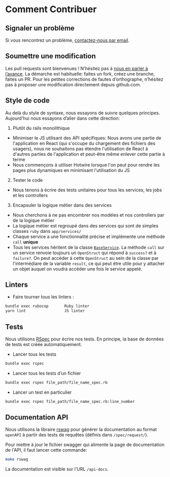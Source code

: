 # Comment Contribuer

## Signaler un problème

Si vous rencontrez un problème, [contactez-nous par email](mailto:rdv-insertion@beta.gouv.fr).

## Soumettre une modification

Les pull requests sont bienvenues ! N’hésitez pas à [nous en parler à l’avance](mailto:rdv-insertion@beta.gouv.fr). La démarche est habituelle: faites un fork, créez une branche, faites un PR. Pour les petites corrections de fautes d’orthographe, n’hésitez pas à proposer une modification directement depuis github.com.

## Style de code

Au delà du style de syntaxe, nous essayons de suivre quelques principes.
Aujourd'hui nous essayons d’aller dans cette direction:

1. Plutôt du rails monolithique

- Minimiser le JS utilisant des API spécifiques: Nous avons une partie de l'application en React (qui s'occupe du chargement des fichiers des usagers), nous ne souhaitons pas étendre l'utilisation de React à d'autres parties de l'application et peut-être même enlever cette partie à terme
- Nous commençons à utiliser Hotwire lorsque l'on peut pour rendre les pages plus dynamiques en minimisant l'utilisation du JS

2. Tester le code

- Nous tenons à écrire des tests unitaires pour tous les services, les jobs et les controllers

3. Encapsuler la logique métier dans des services

- Nous cherchons à ne pas encombrer nos modèles et nos controllers par de la logique métier
- La logique métier est regroupé dans des services qui sont de simples classes `ruby` dans `app/services/`
- Chaque service a une fonctionnalité précise et implémente une méthode `call` **unique**
- Tous les services héritent de la classe [`BaseService`](https://github.com/betagouv/rdv-insertion/blob/staging/app/services/base_service.rb). La méthode `call` sur un service renvoie toujours un `OpenStruct` qui répond à `success?` et à `failure?`. On peut accéder à cette `OpenStruct` au sein de la classe par l'intermédiare de la variable `result`, ce qui peut être utile pour y attacher un objet auquel on voudra accéder une fois le service appelé.

## Linters

- Faire tourner tous les linters :

```bash
bundle exec rubocop       Ruby linter
yarn lint                 JS linter
```

## Tests

Nous utilisons [RSpec](https://rspec.info/) pour écrire nos tests. En principe, la base de données de tests est créée automatiquement.

- Lancer tous les tests

```bash
bundle exec rspec
```

- Lancer tous les tests d’un fichier

```bash
bundle exec rspec file_path/file_name_spec.rb
```

- Lancer un test en particulier

```bash
bundle exec rspec file_path/file_name_spec.rb:line_number
```

## Documentation API

Nous utilisons la libraire [rswag]() pour générer la documentation au format `openAPI` à partir des tests de requêtes (définis dans `/spec/request/`).

Pour mettre à jour le fichier swagger qui alimente la page de documentation de l'API, il faut lancer cette commande:

```bash
make rswag
```

La documentation est visible sur l'URL `/api-docs`.

